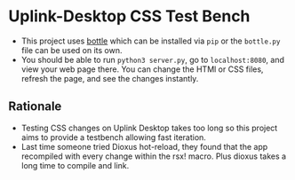 
# Uplink-Desktop CSS Test Bench
- This project uses [bottle](https://bottlepy.org/docs/dev/tutorial.html#installation) which can be installed via `pip` or the `bottle.py` file can be used on its own. 
- You should be able to run `python3 server.py`, go to `localhost:8080`, and view your web page there. You can change the HTMl or CSS files, refresh the page, and see the changes instantly. 

## Rationale
- Testing CSS changes on Uplink Desktop takes too long so this project aims to provide a testbench allowing fast iteration.
- Last time someone tried Dioxus hot-reload, they found that the app recompiled with every change within the rsx! macro. Plus dioxus takes a long time to compile and link. 
